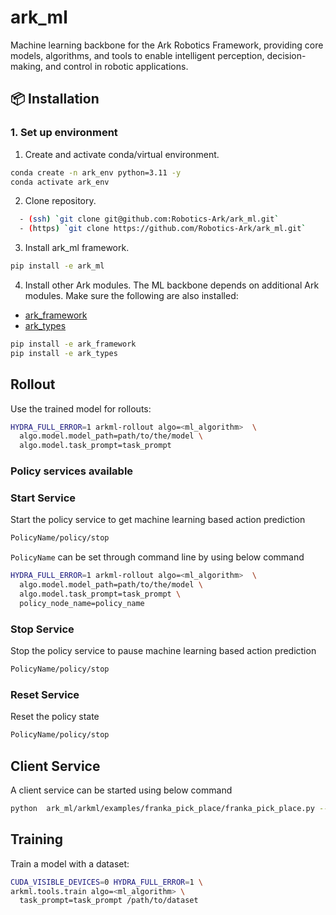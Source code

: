 # ark_ml

Machine learning backbone for the Ark Robotics Framework, providing core models, algorithms, and tools to enable
intelligent perception, decision-making, and control in robotic applications.

## 📦 Installation

### 1. Set up environment

1. Create and activate conda/virtual environment.

```bash
conda create -n ark_env python=3.11 -y
conda activate ark_env
```

2. Clone repository.

```bash
  - (ssh) `git clone git@github.com:Robotics-Ark/ark_ml.git`
  - (https) `git clone https://github.com/Robotics-Ark/ark_ml.git`
```

3. Install ark_ml framework.

```bash
pip install -e ark_ml
```
4. Install other Ark modules.
   The ML backbone depends on additional Ark modules. Make sure the following are also installed:

- [ark_framework](https://github.com/Robotics-Ark/ark_framework)
- [ark_types](https://github.com/Robotics-Ark/ark_types)

```bash
pip install -e ark_framework
pip install -e ark_types
```
## Rollout
Use the trained model for rollouts:

```bash
HYDRA_FULL_ERROR=1 arkml-rollout algo=<ml_algorithm>  \
  algo.model.model_path=path/to/the/model \
  algo.model.task_prompt=task_prompt
```
### Policy services available
### Start Service
Start the policy service to get machine learning based action prediction

```bash
PolicyName/policy/stop
```
`PolicyName` can be set through command line by using below command 

```bash
HYDRA_FULL_ERROR=1 arkml-rollout algo=<ml_algorithm>  \
  algo.model.model_path=path/to/the/model \
  algo.model.task_prompt=task_prompt \
  policy_node_name=policy_name
```

### Stop Service
Stop the policy service to pause machine learning based action prediction

```bash
PolicyName/policy/stop
```

### Reset Service
Reset the policy state

```bash
PolicyName/policy/stop
```

## Client  Service
A client service can be started using below command
```bash
python  ark_ml/arkml/examples/franka_pick_place/franka_pick_place.py --max_step 1000 --n_episodes 5 --step_sleep 0.1
```

## Training
Train a model with a dataset:

```bash
CUDA_VISIBLE_DEVICES=0 HYDRA_FULL_ERROR=1 \
arkml.tools.train algo=<ml_algorithm> \
  task_prompt=task_prompt /path/to/dataset

```